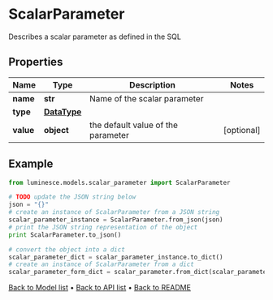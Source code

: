# ScalarParameter

Describes a scalar parameter as defined in the SQL

## Properties
Name | Type | Description | Notes
------------ | ------------- | ------------- | -------------
**name** | **str** | Name of the scalar parameter | 
**type** | [**DataType**](DataType.md) |  | 
**value** | **object** | the default value of the parameter | [optional] 

## Example

```python
from luminesce.models.scalar_parameter import ScalarParameter

# TODO update the JSON string below
json = "{}"
# create an instance of ScalarParameter from a JSON string
scalar_parameter_instance = ScalarParameter.from_json(json)
# print the JSON string representation of the object
print ScalarParameter.to_json()

# convert the object into a dict
scalar_parameter_dict = scalar_parameter_instance.to_dict()
# create an instance of ScalarParameter from a dict
scalar_parameter_form_dict = scalar_parameter.from_dict(scalar_parameter_dict)
```
[Back to Model list](../README.md#documentation-for-models) &#8226; [Back to API list](../README.md#documentation-for-api-endpoints) &#8226; [Back to README](../README.md)


